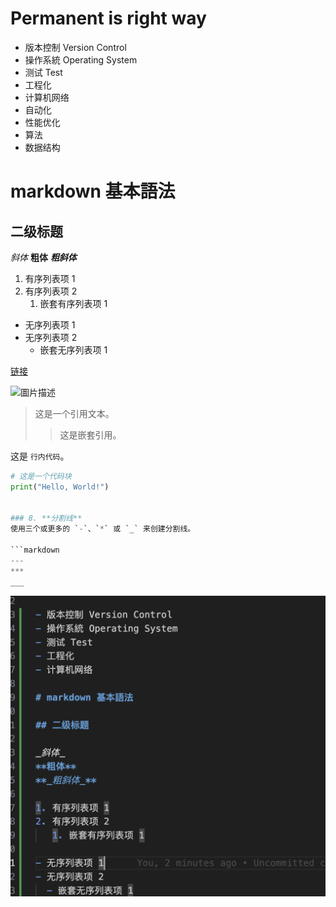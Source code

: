 # Permanent is right way

- 版本控制 Version Control
- 操作系統 Operating System
- 测试 Test
- 工程化
- 计算机网络
- 自动化
- 性能优化
- 算法
- 数据结构

# markdown 基本語法

## 二级标题

_斜体_
**粗体**
**_粗斜体_**

1. 有序列表项 1
2. 有序列表项 2
   1. 嵌套有序列表项 1

- 无序列表项 1
- 无序列表项 2
  - 嵌套无序列表项 1

[链接](https://example.com)

![圖片描述](https://example.com/image.png)

> 这是一个引用文本。
>
> > 这是嵌套引用。

这是 `行内代码`。

````python
# 这是一个代码块
print("Hello, World!")


### 8. **分割线**
使用三个或更多的 `-`、`*` 或 `_` 来创建分割线。

```markdown
---
***
___
````

![alt text](./Image/image.png)
